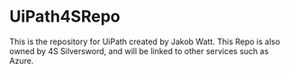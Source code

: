 # UiPath4SRepo
This is the repository for UiPath created by Jakob Watt. This Repo is also owned by 4S Silversword, and will be linked to other services such as Azure.
